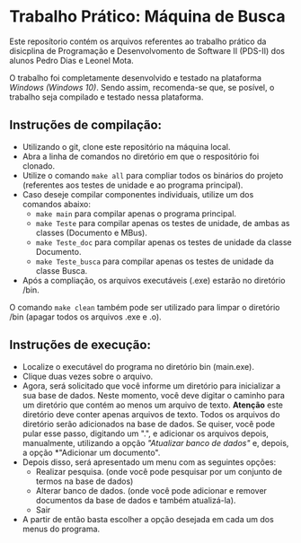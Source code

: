 # Trabalho Prático: Máquina de Busca
Este reposítorio contém os arquivos referentes ao trabalho prático da disicplina de Programação e Desenvolvomento
de Software II (PDS-II) dos alunos Pedro Dias e Leonel Mota. 

O trabalho foi completamente desenvolvido e testado na plataforma *Windows (Windows 10)*. Sendo assim, recomenda-se que,
se posível, o trabalho seja compilado e testado nessa plataforma. 

## Instruções de compilação:
- Utilizando o git, clone este repositório na máquina local.
- Abra a linha de comandos no diretório em que o respositório foi clonado.
- Utilize o comando ```make all``` para compliar todos os binários do projeto (referentes aos testes de unidade e ao programa principal).
- Caso deseje compilar componentes individuais, utilize um dos comandos abaixo:
    * ```make main``` para compilar apenas o programa principal.
    * ```make Teste``` para compilar apenas os testes de unidade, de ambas as classes (Documento e MBus).
    * ```make Teste_doc``` para compilar apenas os testes de unidade da classe Documento.
    * ```make Teste_busca``` para compilar apenas os testes de unidade da classe Busca.
- Após a compliação, os arquivos executáveis (.exe) estarão no diretório /bin.

O comando ```make clean``` também pode ser utilizado para limpar o diretório /bin (apagar todos os arquivos .exe e .o).

## Instruções de execução:
- Localize o executável do programa no diretório bin (main.exe).
- Clique duas vezes sobre o arquivo.
- Agora, será solicitado que você informe um diretório para inicializar a sua base de dados. Neste momento, 
você deve digitar o caminho para um diretório que contém ao menos um arquivo de texto.
**Atenção** este diretório deve conter apenas arquivos de texto. Todos os arquivos do diretório serão adicionados na
base de dados. 
Se quiser, você pode pular esse passo, digitando um ".", e adicionar os arquivos depois, manualmente, 
utilizando a opção *"Atualizar banco de dados"* e, depois, a opção *"Adicionar um documento".
- Depois disso, será apresentado um menu com as seguintes opções:
    * Realizar pesquisa. (onde você pode pesquisar por um conjunto de termos na base de dados)
    * Alterar banco de dados. (onde você pode adicionar e remover documentos da base de dados e também atualizá-la).
    * Sair
- A partir de então basta escolher a opção desejada em cada um dos menus do programa.
